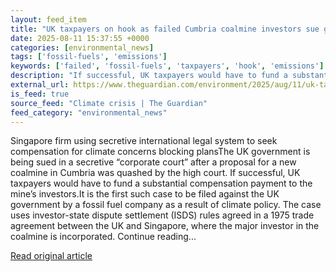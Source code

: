 ```yaml
---
layout: feed_item
title: "UK taxpayers on hook as failed Cumbria coalmine investors sue government"
date: 2025-08-11 15:37:55 +0000
categories: [environmental_news]
tags: ['fossil-fuels', 'emissions']
keywords: ['failed', 'fossil-fuels', 'taxpayers', 'hook', 'emissions']
description: "If successful, UK taxpayers would have to fund a substantial compensation payment to the mine’s investors"
external_url: https://www.theguardian.com/environment/2025/aug/11/uk-taxpayers-on-hook-failed-cumbria-coalmine-investors-sue-government
is_feed: true
source_feed: "Climate crisis | The Guardian"
feed_category: "environmental_news"
---
```


Singapore firm using secretive international legal system to seek compensation for climate concerns blocking plansThe UK government is being sued in a secretive “corporate court” after a proposal for a new coalmine in Cumbria was quashed by the high court. If successful, UK taxpayers would have to fund a substantial compensation payment to the mine’s investors.It is the first such case to be filed against the UK government by a fossil fuel company as a result of climate policy. The case uses investor-state dispute settlement (ISDS) rules agreed in a 1975 trade agreement between the UK and Singapore, where the major investor in the coalmine is incorporated. Continue reading...

[Read original article](https://www.theguardian.com/environment/2025/aug/11/uk-taxpayers-on-hook-failed-cumbria-coalmine-investors-sue-government)

